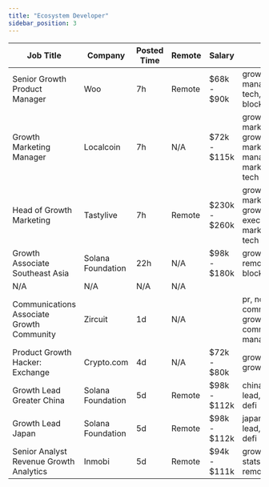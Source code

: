 ```yaml
---
title: "Ecosystem Developer"
sidebar_position: 3
---
```


| Job Title | Company | Posted Time | Remote | Salary | Tags | Apply Link |
|-----------|---------|-------------|--------|--------|------|------------|
| Senior Growth Product Manager | Woo | 7h | Remote | $68k - $90k | growth, product manager, non tech, senior, blockchain | [Apply](https://web3.career/senior-growth-product-manager-woo/95664) |
| Growth Marketing Manager | Localcoin | 7h | N/A | $72k - $115k | growth marketing, growth, marketing manager, marketing, non tech | [Apply](https://web3.career/growth-marketing-manager-localcoin/77971) |
| Head of Growth Marketing | Tastylive | 7h | Remote | $230k - $260k | growth marketing, growth, executive, marketing, non tech | [Apply](https://web3.career/head-of-growth-marketing-tastylive/108292) |
| Growth Associate Southeast Asia | Solana Foundation | 22h | N/A | $98k - $180k | growth, ai, remote, blockchain, defi | [Apply](https://web3.career/growth-associate-southeast-asia-solanafoundation/110505) |
| N/A | N/A | N/A | N/A |  |  | [Apply](https://web3.career/metana) |
| Communications Associate Growth Community | Zircuit | 1d | N/A |  | pr, non tech, communications, growth, community manager | [Apply](https://web3.career/communications-associate-growth-community-zircuit/105486) |
| Product Growth Hacker: Exchange | Crypto.com | 4d | N/A | $72k - $80k | growth hacker, growth, crypto | [Apply](https://web3.career/product-growth-hacker-exchange-crypto-com/109681) |
| Growth Lead Greater China | Solana Foundation | 5d | Remote | $98k - $112k | china, growth, lead, blockchain, defi | [Apply](https://web3.career/growth-lead-greater-china-solanafoundation/109602) |
| Growth Lead Japan | Solana Foundation | 5d | Remote | $98k - $112k | japan, growth, lead, blockchain, defi | [Apply](https://web3.career/growth-lead-japan-solanafoundation/109570) |
| Senior Analyst Revenue Growth Analytics | Inmobi | 5d | Remote | $94k - $111k | growth, analyst, stats, senior, remote | [Apply](https://web3.career/senior-analyst-revenue-growth-analytics-inmobi/109558) |
